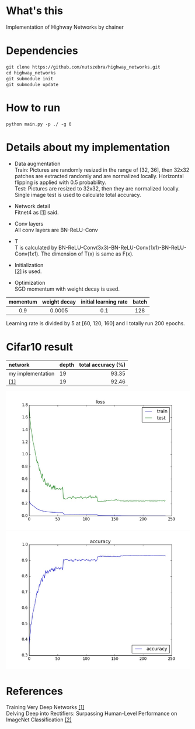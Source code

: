 # What's this
Implementation of Highway Networks by chainer


# Dependencies

    git clone https://github.com/nutszebra/highway_networks.git
    cd highway_networks
    git submodule init
    git submodule update

# How to run
    python main.py -p ./ -g 0 

# Details about my implementation
* Data augmentation  
Train: Pictures are randomly resized in the range of [32, 36], then 32x32 patches are extracted randomly and are normalized locally. Horizontal flipping is applied with 0.5 probability.  
Test: Pictures are resized to 32x32, then they are normalized locally. Single image test is used to calculate total accuracy.  

* Network detail  
Fitnet4 as [[1]][Paper] said.

* Conv layers  
All conv layers are BN-ReLU-Conv

* T  
T is calculated by BN-ReLU-Conv(3x3)-BN-ReLU-Conv(1x1)-BN-ReLU-Conv(1x1). The dimension of T(x) is same as F(x).

* Initialization  
[[2]][Paper2] is used.

* Optimization  
SGD momentum with weight decay is used.

| momentum              | weight decay | initial learning rate | batch |
|:---------------------:|:------------:|:---------------------:|:-----:|
|0.9                    |0.0005        |0.1                    |128    |

Learning rate is divided by 5 at [60, 120, 160] and I totally run 200 epochs. 

# Cifar10 result

| network              | depth | total accuracy (%) |
|:---------------------|-------|-------------------:|
| my implementation    | 19    | 93.35              |
| [[1]][Paper]         | 19    | 92.46              |

<img src="https://github.com/nutszebra/highway_networks/blob/master/loss.jpg" alt="loss" title="loss">
<img src="https://github.com/nutszebra/highway_networks/blob/master/accuracy.jpg" alt="total accuracy" title="total accuracy">

# References
Training Very Deep Networks [[1]][Paper]  
Delving Deep into Rectifiers: Surpassing Human-Level Performance on ImageNet Classification [[2]][Paper2]  

[paper]: https://arxiv.org/abs/1507.06228 "Paper"
[paper2]: https://arxiv.org/abs/1502.01852 "Paper2"
